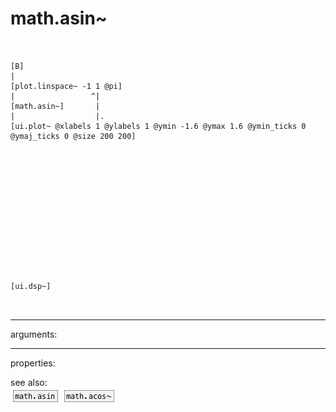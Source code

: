 # math.asin~

```


[B]
|
[plot.linspace~ -1 1 @pi]
|                 ^|
[math.asin~]       |
|                  |.
[ui.plot~ @xlabels 1 @ylabels 1 @ymin -1.6 @ymax 1.6 @ymin_ticks 0 @ymaj_ticks 0 @size 200 200]














[ui.dsp~]

            
```
---
arguments:


---
properties:


see also:<br>
![math.asin](img/object_math.asin.png)
![math.acos~](img/object_math.acos~.png)
